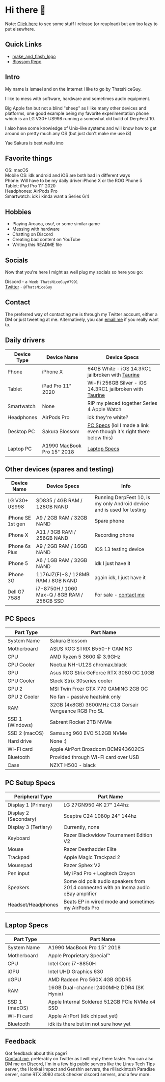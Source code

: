 # Hi there 👋

Note: [Click here](https://github.com/ThatsNiceGuy/ThatsNiceGuy/releases) to see some stuff I release (or reupload) but am too lazy to put elsewhere.

## Quick Links
- [make_and_flash_logo](https://github.com/ThatsNiceGuy/make_and_flash_logo)
- [Blossom Repo](https://github.com/ThatsNiceGuy/repo)

## Intro
My name is Ismael and on the Internet I like to go by ThatsNiceGuy.

I like to mess with software, hardware and sometimes audio equipment.

Big Apple fan but not a blind "sheep" as I like many other devices and platforms, one good example being my favorite experimentation phone which is an LG V30+ US998 running a somewhat old build of DerpFest 10.

I also have some knowledge of Unix-like systems and will know how to get around on pretty much any OS (but just don't make me use i3)

Yae Sakura is best waifu imo

## Favorite things
OS: macOS\
Mobile OS: idk android and iOS are both bad in different ways\
Phone: Will have to be my daily driver iPhone X or the ROG Phone 5\
Tablet: iPad Pro 11" 2020\
Headphones: AirPods Pro\
Smartwatch: idk i kinda want a Series 6/4

## Hobbies
- Playing Arcaea, osu!, or some similar game
- Messing with hardware
- Chatting on Discord
- Creating bad content on YouTube
- Writing this README file

## Socials
Now that you're here I might as well plug my socials so here you go:

Discord - `✿ Weeb ThatsNiceGuy#7991`\
[Twitter](https://twitter.com/thatsniceguy) - `@ThatsNiceGuy`

## Contact
The preferred way of contacting me is through my Twitter account, either a DM or just tweeting at me.
Alternatively, you can [email me](mailto:ThatsNiceGuy.tech@gmail.com) if you really want to.

## Daily drivers
| Device Type | Device Name | Device Specs |
| ----------- | ----------- | ------------ |
| Phone       | iPhone X    | 64GB White - iOS 14.3RC1 jailbroken with [Taurine](https://taurine.app) |
| Tablet      | iPad Pro 11" 2020 | Wi-Fi 256GB Silver - iOS 14.3RC1 jailbroken with [Taurine](https://taurine.app) |
| Smartwatch  | None | RIP my pieced together Series 4 Apple Watch |
| Headphones  | AirPods Pro | idk they're white? |
| Desktop PC  | Sakura Blossom | [PC Specs](https://github.com/ThatsNiceGuy/ThatsNiceGuy/blob/master/README.md#pc-specs) (lol I made a link even though it's right there below this) |
| Laptop PC   | A1990 MacBook Pro 15" 2018  | [Laptop Specs](https://github.com/ThatsNiceGuy/ThatsNiceGuy/blob/master/README.md#laptop-specs) |

## Other devices (spares and testing)
| Device Name       | Device Specs | Info |
| ----------------- | ------------ | ---- |
| LG V30+ US998     | SD835 / 4GB RAM / 128GB NAND | Running DerpFest 10, is my only Android device and is used for testing |
| iPhone SE 1st gen | A9 / 2GB RAM / 32GB NAND | Spare phone |
| iPhone X          | A11 / 3GB RAM / 256GB NAND | Recording phone |
| iPhone 6s Plus    | A9 / 2GB RAM / 16GB NAND | iOS 13 testing device |
| iPhone 5          | A6 / 1GB RAM / 32GB NAND | idk I just have it |
| iPhone 3G         | 1176JZ(F)-S / 128MB RAM / 8GB NAND | again idk, I just have it |
| Dell G7 7588      | i7-8750H / 1060 Max-Q / 8GB RAM / 256GB SSD | For sale - [contact me](https://github.com/ThatsNiceGuy/ThatsNiceGuy/blob/master/README.md#contact) |

## PC Specs
| Part Type       | Part Name |
| --------------- | --------- |
| System Name     | Sakura Blossom |
| Motherboard     | ASUS ROG STRIX B550-F GAMING |
| CPU             | AMD Ryzen 5 3600 @ 3.9GHz |
| CPU Cooler      | Noctua NH-U12S chromax.black |
| GPU             | Asus ROG Strix GeForce RTX 3080 OC 10GB |
| GPU Cooler      | Stock Strix 30series cooler |
| GPU 2           | MSI Twin Frozr GTX 770 GAMING 2GB OC |
| GPU 2 Cooler    | No fan - passive heatsink only |
| RAM             | 32GB (4x8GB) 3600MHz C18 Corsair Vengeance RGB Pro SL |
| SSD 1 (Windows) | Sabrent Rocket 2TB NVMe |
| SSD 2 (macOS)   | Samsung 960 EVO 512GB NVMe |
| Hard drive      | None :) |
| Wi-Fi card      | Apple AirPort Broadcom BCM943602CS |
| Bluetooth       | Provided through Wi-Fi card over USB |
| Case            | NZXT H500 - black |

## PC Setup Specs
| Peripheral Type    | Part Name |
| ------------------ | --------- |
| Display 1 (Primary)| LG 27GN950 4K 27" 144hz |
| Display 2 (Secondary) | Sceptre C24 1080p 24" 144hz |
| Display 3 (Tertiary) | Currently, none |
| Keyboard           | Razer Blackwidow Tournament Edition V2 |
| Mouse              | Razer Deathadder Elite |
| Trackpad           | Apple Magic Trackpad 2 |
| Mousepad           | Razer Sphex V2 |
| Pen input          | My iPad Pro + Logitech Crayon |
| Speakers           | Some old polk audio speakers from 2014 connected with an Insma audio eBay amplifier |
| Headset/Headphones | Beats EP in wired mode and sometimes my AirPods Pro |

## Laptop Specs
| Part Type       | Part Name |
| --------------- | --------- |
| System Name     | A1990 MacBook Pro 15" 2018 |
| Motherboard     | Apple Proprietary Special™️ |
| CPU             | Intel Core i7-8850H |
| iGPU            | Intel UHD Graphics 630 |
| dGPU            | AMD Radeon Pro 560X 4GB GDDR5 |
| RAM             | 16GB Dual-channel 2400MHz DDR4 (SK Hynix) |
| SSD 1 (macOS) | Apple Internal Soldered 512GB PCIe NVMe x4 SSD  |
| Wi-Fi card      | Apple AirPort (idk chipset yet) |
| Bluetooth       | idk its there but im not sure how yet |

## Feedback
Got feedback about this page?\
[Contact me](https://github.com/ThatsNiceGuy/ThatsNiceGuy/blob/master/README.md#contact), preferably on Twitter as I will reply there faster. You can also DM me on Discord, I'm in a few big public servers like the Linus Tech Tips server, the Honkai Impact and Genshin servers, the r/Hackintosh Paradise server, some RTX 3080 stock checker discord servers, and a few more.
